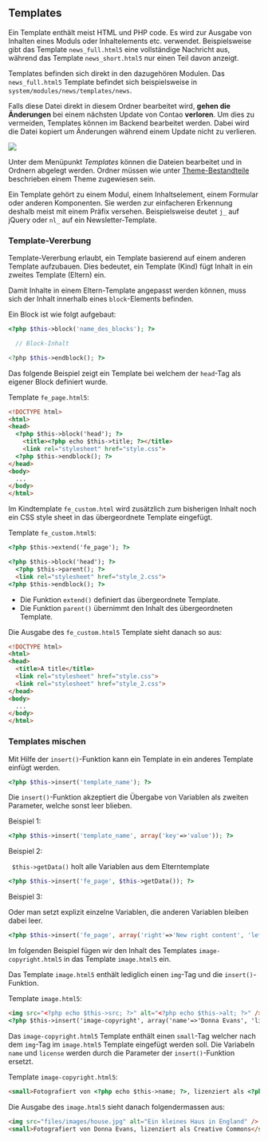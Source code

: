 ## Templates

Ein Template enthält meist HTML und PHP code. Es wird zur Ausgabe von Inhalten
eines Moduls oder Inhaltelements etc. verwendet. Beispielsweise gibt das
Template `news_full.html5` eine vollständige Nachricht aus, während das Template
`news_short.html5` nur einen Teil davon anzeigt.

Templates befinden sich direkt in den dazugehören Modulen. Das `news_full.html5`
Template befindet sich beispielsweise in `system/modules/news/templates/news`.

Falls diese Datei direkt in diesem Ordner bearbeitet wird, **gehen die Änderungen**
bei einem nächsten Update von Contao **verloren**. Um dies zu vermeiden,
Templates können im Backend bearbeitet werden. Dabei wird die Datei kopiert um
Änderungen während einem Update nicht zu verlieren.

![](images/templates.jpg)

Unter dem Menüpunkt *Templates* können die Dateien bearbeitet und in Ordnern
abgelegt werden. Ordner müssen wie unter [Theme-Bestandteile][1] beschrieben
einem Theme zugewiesen sein.

Ein Template gehört zu einem Modul, einem Inhaltselement, einem Formular oder
anderen Komponenten. Sie werden zur einfacheren Erkennung deshalb meist mit
einem Präfix versehen. Beispielsweise deutet `j_` auf jQuery oder `nl_` auf
ein Newsletter-Template.


### Template-Vererbung

Template-Vererbung erlaubt, ein Template basierend auf einem anderen Template 
aufzubauen. Dies bedeutet, ein Template (Kind) fügt Inhalt in ein zweites 
Template (Eltern) ein.

Damit Inhalte in einem Eltern-Template angepasst werden können, muss sich der 
Inhalt innerhalb eines `block`-Elements befinden.

Ein Block ist wie folgt aufgebaut:

```php
<?php $this->block('name_des_blocks'); ?>

  // Block-Inhalt

<?php $this->endblock(); ?>
```

Das folgende Beispiel zeigt ein Template bei welchem der `head`-Tag als eigener 
Block definiert wurde.

Template `fe_page.html5`:

```html
<!DOCTYPE html>
<html>
<head>
  <?php $this->block('head'); ?>
    <title><?php echo $this->title; ?></title>
    <link rel="stylesheet" href="style.css">
  <?php $this->endblock(); ?>
</head>
<body>
  ...
</body>
</html>
```

Im Kindtemplate `fe_custom.html` wird zusätzlich zum bisherigen Inhalt 
noch ein CSS style sheet in das übergeordnete Template eingefügt.

Template `fe_custom.html5`:

```html
<?php $this->extend('fe_page'); ?>

<?php $this->block('head'); ?>
  <?php $this->parent(); ?>
  <link rel="stylesheet" href="style_2.css">
<?php $this->endblock(); ?>
```

* Die Funktion `extend()` definiert das übergeordnete Template.
* Die Funktion `parent()` übernimmt den Inhalt des übergeordneten Template.

Die Ausgabe des `fe_custom.html5` Template sieht danach so aus:

```html
<!DOCTYPE html>
<html>
<head>
  <title>A title</title>
  <link rel="stylesheet" href="style.css">
  <link rel="stylesheet" href="style_2.css">
</head>
<body>
  ...
</body>
</html>
```


### Templates mischen

Mit Hilfe der `insert()`-Funktion kann ein Template in ein anderes Template
einfügt werden.

```php
<?php $this->insert('template_name'); ?>
```

Die `insert()`-Funktion akzeptiert die Übergabe von Variablen als zweiten Parameter, welche sonst leer blieben.

Beispiel 1:

```php
<?php $this->insert('template_name', array('key'=>'value')); ?>
```

Beispiel 2:

` $this->getData()` holt alle Variablen aus dem Elterntemplate
```php
<?php $this->insert('fe_page', $this->getData()); ?>
```

Beispiel 3:

Oder man setzt explizit einzelne Variablen, die anderen Variablen bleiben dabei leer.
```php
<?php $this->insert('fe_page', array('right'=>'New right content', 'left'=>'New left content')); ?>
```

Im folgenden Beispiel fügen wir den Inhalt des Templates `image-copyright.html5` 
in das Template `image.html5` ein.

Das Template `image.html5` enthält lediglich einen `img`-Tag und die 
`insert()`-Funktion.

Template `image.html5`:

```html
<img src="<?php echo $this->src; ?>" alt="<?php echo $this->alt; ?>" />
<?php $this->insert('image-copyright', array('name'=>'Donna Evans', 'license'=>'Creative Commons')); ?>
```

Das `image-copyright.html5` Template enthält einen `small`-Tag welcher nach dem
`img`-Tag im `image.html5` Template eingefügt werden soll. Die Variabeln `name` 
und `license` werden durch die Parameter der `insert()`-Funktion ersetzt.

Template `image-copyright.html5`:

```html
<small>Fotografiert von <?php echo $this->name; ?>, lizenziert als <?php echo $this->license; ?></small>
```

Die Ausgabe des `image.html5` sieht danach folgendermassen aus:

```html
<img src="files/images/house.jpg" alt="Ein kleines Haus in England" />
<small>Fotografiert von Donna Evans, lizenziert als Creative Commons</small>
```


[1]: ../03-seiten-verwalten/themes.md#theme-bestandteile
